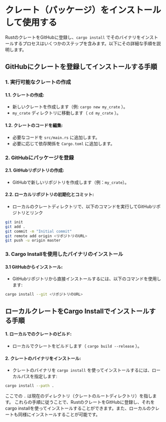 # クレート（パッケージ）をインストールして使用する

RustのクレートをGitHubに登録し、`cargo install` でそのバイナリをインストールするプロセスはいくつかのステップを含みます。以下にその詳細な手順を説明します。

## GitHubにクレートを登録してインストールする手順
### 1. 実行可能なクレートの作成
#### 1.1. クレートの作成:
- 新しいクレートを作成します（例: `cargo new my_crate` ）。
- `my_crate` ディレクトリに移動します（ `cd my_crate` ）。

#### 1.2. クレートのコードを編集:
- 必要なコードを `src/main.rs` に追加します。
- 必要に応じて依存関係を `Cargo.toml` に追加します。

### 2. GitHubにパッケージを登録
#### 2.1. GitHubリポジトリの作成:
- GitHubで新しいリポジトリを作成します（例：`my_crate`）。

#### 2.2. ローカルリポジトリの初期化とコミット:
- ローカルのクレートディレクトリで、以下のコマンドを実行してGitHubリポジトリとリンク
```bash
git init
git add .
git commit -m "Initial commit"
git remote add origin <リポジトリのURL>
git push -u origin master
```

### 3. Cargo Installを使用したバイナリのインストール
#### 3.1 GitHubからインストール:
- GitHubリポジトリから直接インストールするには、以下のコマンドを使用します:
```bash
cargo install --git <リポジトリのURL>
```

## ローカルクレートをCargo Installでインストールする手順
#### 1. ローカルでのクレートのビルド:
- ローカルでクレートをビルドします（ `cargo build --release` ）。
#### 2. クレートのバイナリをインストール:
- クレートのバイナリを `cargo install` を使ってインストールするには、ローカルパスを指定します:
```bash
cargo install --path .
```
ここでの `.` は現在のディレクトリ（クレートのルートディレクトリ）を指します。
これらの手順に従うことで、RustのクレートをGitHubに登録し、それをcargo installを使ってインストールすることができます。また、ローカルのクレートも同様にインストールすることが可能です。
